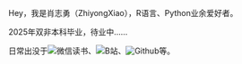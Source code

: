 Hey，我是肖志勇（ZhiyongXiao），R语言、Python业余爱好者。

2025年双非本科毕业，待业中……


日常出没于![微信读书](https://weread.qq.com/)、![B站](https://space.bilibili.com/1864771987?spm_id_from=333.1387.0.0)、![Github](https://github.com/Zhiyong-Xiao)等。

